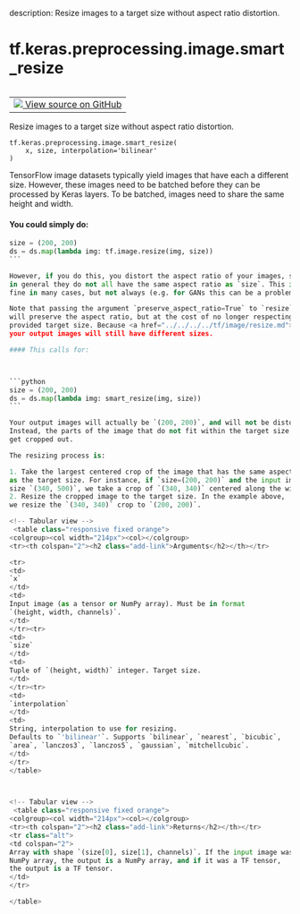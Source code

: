 description: Resize images to a target size without aspect ratio distortion.

<div itemscope itemtype="http://developers.google.com/ReferenceObject">
<meta itemprop="name" content="tf.keras.preprocessing.image.smart_resize" />
<meta itemprop="path" content="Stable" />
</div>

# tf.keras.preprocessing.image.smart_resize

<!-- Insert buttons and diff -->

<table class="tfo-notebook-buttons tfo-api nocontent" align="left">
<td>
  <a target="_blank" href="https://github.com/tensorflow/tensorflow/blob/r2.3/tensorflow/python/keras/preprocessing/image.py#L54-L149">
    <img src="https://www.tensorflow.org/images/GitHub-Mark-32px.png" />
    View source on GitHub
  </a>
</td>
</table>



Resize images to a target size without aspect ratio distortion.

<pre class="devsite-click-to-copy prettyprint lang-py tfo-signature-link">
<code>tf.keras.preprocessing.image.smart_resize(
    x, size, interpolation='bilinear'
)
</code></pre>



<!-- Placeholder for "Used in" -->

TensorFlow image datasets typically yield images that have each a different
size. However, these images need to be batched before they can be
processed by Keras layers. To be batched, images need to share the same height
and width.

#### You could simply do:



````python
size = (200, 200)
ds = ds.map(lambda img: tf.image.resize(img, size))
```

However, if you do this, you distort the aspect ratio of your images, since
in general they do not all have the same aspect ratio as `size`. This is
fine in many cases, but not always (e.g. for GANs this can be a problem).

Note that passing the argument `preserve_aspect_ratio=True` to `resize`
will preserve the aspect ratio, but at the cost of no longer respecting the
provided target size. Because <a href="../../../../tf/image/resize.md"><code>tf.image.resize</code></a> doesn't crop images,
your output images will still have different sizes.

#### This calls for:



```python
size = (200, 200)
ds = ds.map(lambda img: smart_resize(img, size))
```

Your output images will actually be `(200, 200)`, and will not be distorted.
Instead, the parts of the image that do not fit within the target size
get cropped out.

The resizing process is:

1. Take the largest centered crop of the image that has the same aspect ratio
as the target size. For instance, if `size=(200, 200)` and the input image has
size `(340, 500)`, we take a crop of `(340, 340)` centered along the width.
2. Resize the cropped image to the target size. In the example above,
we resize the `(340, 340)` crop to `(200, 200)`.

<!-- Tabular view -->
 <table class="responsive fixed orange">
<colgroup><col width="214px"><col></colgroup>
<tr><th colspan="2"><h2 class="add-link">Arguments</h2></th></tr>

<tr>
<td>
`x`
</td>
<td>
Input image (as a tensor or NumPy array). Must be in format
`(height, width, channels)`.
</td>
</tr><tr>
<td>
`size`
</td>
<td>
Tuple of `(height, width)` integer. Target size.
</td>
</tr><tr>
<td>
`interpolation`
</td>
<td>
String, interpolation to use for resizing.
Defaults to `'bilinear'`. Supports `bilinear`, `nearest`, `bicubic`,
`area`, `lanczos3`, `lanczos5`, `gaussian`, `mitchellcubic`.
</td>
</tr>
</table>



<!-- Tabular view -->
 <table class="responsive fixed orange">
<colgroup><col width="214px"><col></colgroup>
<tr><th colspan="2"><h2 class="add-link">Returns</h2></th></tr>
<tr class="alt">
<td colspan="2">
Array with shape `(size[0], size[1], channels)`. If the input image was a
NumPy array, the output is a NumPy array, and if it was a TF tensor,
the output is a TF tensor.
</td>
</tr>

</table>

